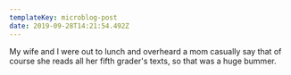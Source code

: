 ```yaml
---
templateKey: microblog-post
date: 2019-09-28T14:21:54.492Z
---
```


My wife and I were out to lunch and overheard a mom casually say that of course she reads all her fifth grader's texts, so that was a huge bummer.
